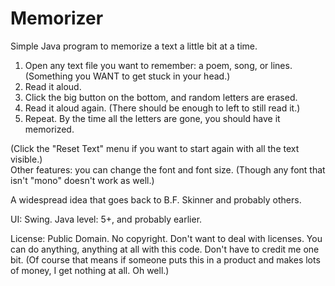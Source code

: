 # Memorizer
Simple Java program to memorize a text a little bit at a time.

1. Open any text file you want to remember: a poem, song, or lines. (Something you WANT to get stuck in your head.)
2. Read it aloud.
3. Click the big button on the bottom, and random letters are erased.
4. Read it aloud again. (There should be enough to left to still read it.)
5. Repeat. By the time all the letters are gone, you should have it memorized.

(Click the "Reset Text" menu if you want to start again with all the text visible.)  
Other features: you can change the font and font size. (Though any font that isn't "mono" doesn't work as well.)

A widespread idea that goes back to B.F. Skinner and probably others.

UI: Swing. Java level: 5+, and probably earlier.

License: Public Domain. No copyright. Don't want to deal with licenses. You can do anything, anything at all with this code. Don't have to credit me one bit. (Of course that means if someone puts this in a product and makes lots of money, I get nothing at all. Oh well.)

